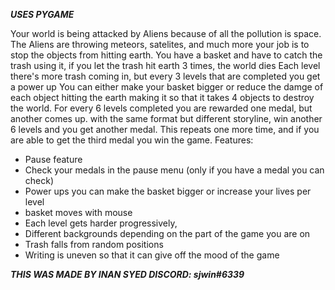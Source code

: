 ***USES PYGAME***

Your world is being attacked by Aliens because of all the pollution is space.
The Aliens are throwing meteors, satelites, and much more your job is to stop the objects from hitting earth.
You have a basket and have to catch the trash using it, if you let the trash hit earth 3 times, the world dies
Each level there's more trash coming in, but every 3 levels that are completed you get a power up
You can either make your basket bigger or reduce the damge of each object hitting the earth making it so that
it takes 4 objects to destroy the world. For every 6 levels completed you are rewarded one medal, but another
comes up. with the same format but different storyline, win another 6 levels and you get another medal.
This repeats one more time, and if you are able to get the third medal you win the game.
Features:
- Pause feature
- Check your medals in the pause menu (only if you have a medal you can check)
- Power ups you can make the basket bigger or increase your lives per level
- basket moves with mouse
- Each level gets harder progressively,
- Different backgrounds depending on the part of the game you are on
- Trash falls from random positions
- Writing is uneven so that it can give off the mood of the game

***THIS WAS MADE BY INAN SYED 
   DISCORD: sjwin#6339***
